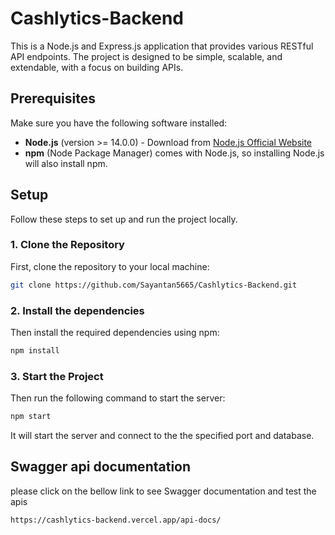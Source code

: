 # Cashlytics-Backend

This is a Node.js and Express.js application that provides various RESTful API endpoints. The project is designed to be simple, scalable, and extendable, with a focus on building APIs.

## Prerequisites

Make sure you have the following software installed:

- **Node.js** (version >= 14.0.0) - Download from [Node.js Official Website](https://nodejs.org/)
- **npm** (Node Package Manager) comes with Node.js, so installing Node.js will also install npm.

## Setup

Follow these steps to set up and run the project locally.

### 1. Clone the Repository

First, clone the repository to your local machine:

```bash
git clone https://github.com/Sayantan5665/Cashlytics-Backend.git
```

### 2. Install the dependencies

Then install the required dependencies using npm:

```bash
npm install
```

### 3. Start the Project

Then run the following command to start the server:

```bash
npm start
```

It will start the server and connect to the the specified port and database.

## Swagger api documentation

please click on the bellow link to see Swagger documentation and test the apis

```bash
https://cashlytics-backend.vercel.app/api-docs/
```
